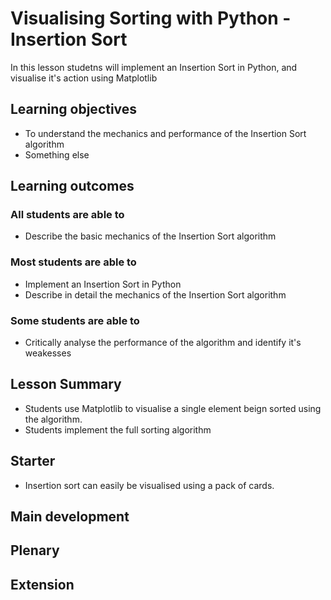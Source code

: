 # Visualising Sorting with Python - Insertion Sort

In this lesson studetns will implement an Insertion Sort in Python, and visualise it's action using Matplotlib

## Learning objectives

- To understand the mechanics and performance of the Insertion Sort algorithm
- Something else

## Learning outcomes

### All students are able to

- Describe the basic mechanics of the Insertion Sort algorithm

### Most students are able to

- Implement an Insertion Sort in Python
- Describe in detail the mechanics of the Insertion Sort algorithm

### Some students are able to

- Critically analyse the performance of the algorithm and identify it's weakesses 

## Lesson Summary

- Students use Matplotlib to visualise a single element beign sorted using the algorithm.
- Students implement the full sorting algorithm

## Starter

- Insertion sort can easily be visualised using a pack of cards.

## Main development

## Plenary

## Extension


